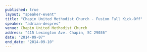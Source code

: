 ```yaml
---
published: true
layout: "speaker-event"
title: "Chapin United Methodist Church - Fusion Fall Kick-Off"
speaker: "adrian-despres"
venue: Chapin United Methodist Church
address: "415 Lexington Ave. Chapin, SC 29036"
date: "2014-09-07"
end_date: "2014-09-10"
---
```



